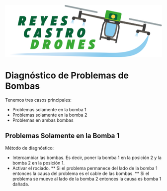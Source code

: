 ![Reyes Castro Drones](../Reyes-Castro-Drones_LOGO.png "Reyes Castro Drones")

# Diagnóstico de Problemas de Bombas

Tenemos tres casos principales:
* Problemas solamente en la bomba 1
* Problemas solamente en la bomba 2
* Problemas en ambas bombas

## Problemas Solamente en la Bomba 1

Método de diagnóstico:
* Intercambiar las bombas. Es decir, poner la bomba 1 en la posición 2 y la bomba 2 en la posición 1.
* Activar el rociado. 
** Si el problema permanece del lado de la bomba 1 entonces la causa del problema es el cable de las bombas.
** Si el problema se mueve al lado de la bomba 2 entonces la causa es bomba 1 dañada.
